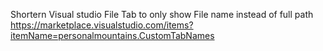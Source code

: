 Shortern Visual studio File Tab to only show File name instead of full path
https://marketplace.visualstudio.com/items?itemName=personalmountains.CustomTabNames
